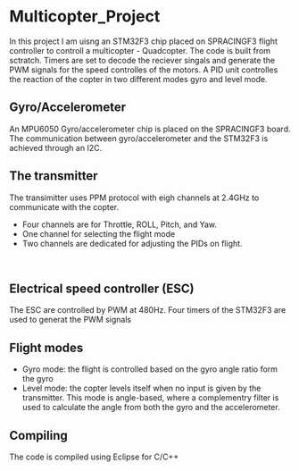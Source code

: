 # Multicopter_Project

In this project I am uisng an STM32F3 chip placed on SPRACINGF3 flight controller to controll a multicopter - Quadcopter. The code is built from sctratch. Timers are set to decode the reciever singals and generate the PWM signals for the speed controlles of the motors. A PID unit controlles the reaction of the copter in two different modes gyro and level mode. 
<br /> 


## Gyro/Accelerometer
An MPU6050 Gyro/accelerometer chip is placed on the SPRACINGF3 board.
The communication between gyro/accelerometer and the STM32F3 is achieved through an I2C.
<br />


## The transmitter
The transimitter uses PPM protocol with eigh channels at 2.4GHz to communicate with the copter. 
- Four channels are for Throttle, ROLL, Pitch, and Yaw. 
- One channel for selecting the flight mode
- Two channels are dedicated for adjusting the PIDs on flight. 
<br />

## Electrical speed controller (ESC)
The ESC are controlled by PWM at 480Hz. Four timers of the STM32F3 are used to generat the PWM signals 
<br />


## Flight modes
- Gyro mode: the flight is controlled based on the gyro angle ratio form the gyro
- Level mode: the copter levels itself when no input is given by the transmitter. This mode is angle-based, where a complementry filter is used to 
calculate the angle from both the gyro and the accelerometer.

## Compiling
The code is compiled using Eclipse for C/C++
